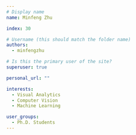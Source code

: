 ```yaml
---
# Display name
name: Minfeng Zhu

index: 30

# Username (this should match the folder name)
authors:
  - minfengzhu

# Is this the primary user of the site?
superuser: true

personal_url: ""

interests:
  - Visual Analytics
  - Computer Vision
  - Machine Learning

user_groups:
  - Ph.D. Students
---
```

